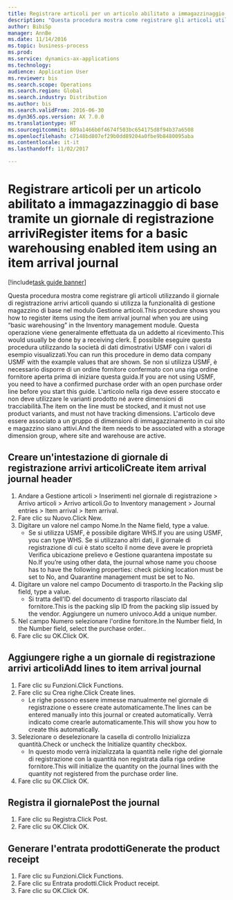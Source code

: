 ```yaml
--- 
title: Registrare articoli per un articolo abilitato a immagazzinaggio di base tramite un giornale di registrazione arrivi
description: "Questa procedura mostra come registrare gli articoli utilizzando il giornale di registrazione arrivi articoli quando si utilizza la funzionalità di gestione magazzino di base nel modulo Gestione articoli."
author: BibiSp
manager: AnnBe
ms.date: 11/14/2016
ms.topic: business-process
ms.prod: 
ms.service: dynamics-ax-applications
ms.technology: 
audience: Application User
ms.reviewer: bis
ms.search.scope: Operations
ms.search.region: Global
ms.search.industry: Distribution
ms.author: bis
ms.search.validFrom: 2016-06-30
ms.dyn365.ops.version: AX 7.0.0
ms.translationtype: HT
ms.sourcegitcommit: 809a1466b0f4674f503bc654175d8f94b37a6508
ms.openlocfilehash: c7148bd807ef29b0dd89204a0fbe9b8480095aba
ms.contentlocale: it-it
ms.lasthandoff: 11/02/2017

---
```

# <a name="register-items-for-a-basic-warehousing-enabled-item-using-an-item-arrival-journal"></a><span data-ttu-id="7c21c-103">Registrare articoli per un articolo abilitato a immagazzinaggio di base tramite un giornale di registrazione arrivi</span><span class="sxs-lookup"><span data-stu-id="7c21c-103">Register items for a basic warehousing enabled item using an item arrival journal</span></span>

[!include[task guide banner](../../includes/task-guide-banner.md)]

<span data-ttu-id="7c21c-104">Questa procedura mostra come registrare gli articoli utilizzando il giornale di registrazione arrivi articoli quando si utilizza la funzionalità di gestione magazzino di base nel modulo Gestione articoli.</span><span class="sxs-lookup"><span data-stu-id="7c21c-104">This procedure shows you how to register items using the item arrival journal when you are using “basic warehousing” in the Inventory management module.</span></span> <span data-ttu-id="7c21c-105">Questa operazione viene generalmente effettuata da un addetto al ricevimento.</span><span class="sxs-lookup"><span data-stu-id="7c21c-105">This would usually be done by a receiving clerk.</span></span> <span data-ttu-id="7c21c-106">È possibile eseguire questa procedura utilizzando la società di dati dimostrativi USMF con i valori di esempio visualizzati.</span><span class="sxs-lookup"><span data-stu-id="7c21c-106">You can run this procedure in demo data company USMF with the example values that are shown.</span></span>  <span data-ttu-id="7c21c-107">Se non si utilizza USMF, è necessario disporre di un ordine fornitore confermato con una riga ordine fornitore aperta prima di iniziare questa guida.</span><span class="sxs-lookup"><span data-stu-id="7c21c-107">If you are not using USMF, you need to have a confirmed purchase order with an open purchase order line before you start this guide.</span></span> <span data-ttu-id="7c21c-108">L'articolo nella riga deve essere stoccato e non deve utilizzare le varianti prodotto né avere dimensioni di tracciabilità.</span><span class="sxs-lookup"><span data-stu-id="7c21c-108">The item on the line must be stocked, and it must not use product variants, and must not have tracking dimensions.</span></span> <span data-ttu-id="7c21c-109">L'articolo deve essere associato a un gruppo di dimensioni di immagazzinamento in cui sito e magazzino siano attivi.</span><span class="sxs-lookup"><span data-stu-id="7c21c-109">And the item needs to be associated with a storage dimension group, where site and warehouse are active.</span></span>


## <a name="create-item-arrival-journal-header"></a><span data-ttu-id="7c21c-110">Creare un'intestazione di giornale di registrazione arrivi articoli</span><span class="sxs-lookup"><span data-stu-id="7c21c-110">Create item arrival journal header</span></span>
1. <span data-ttu-id="7c21c-111">Andare a Gestione articoli > Inserimenti nel giornale di registrazione > Arrivo articoli > Arrivo articoli.</span><span class="sxs-lookup"><span data-stu-id="7c21c-111">Go to Inventory management > Journal entries > Item arrival > Item arrival.</span></span>
2. <span data-ttu-id="7c21c-112">Fare clic su Nuovo.</span><span class="sxs-lookup"><span data-stu-id="7c21c-112">Click New.</span></span>
3. <span data-ttu-id="7c21c-113">Digitare un valore nel campo Nome.</span><span class="sxs-lookup"><span data-stu-id="7c21c-113">In the Name field, type a value.</span></span>
    * <span data-ttu-id="7c21c-114">Se si utilizza USMF, è possibile digitare WHS.</span><span class="sxs-lookup"><span data-stu-id="7c21c-114">If you are using USMF, you can type WHS.</span></span> <span data-ttu-id="7c21c-115">Se si utilizzano altri dati, il giornale di registrazione di cui è stato scelto il nome deve avere le proprietà Verifica ubicazione prelievo e Gestione quarantena impostate su No.</span><span class="sxs-lookup"><span data-stu-id="7c21c-115">If you’re using other data, the journal whose name you choose has to have the following properties: check picking location must be set to No, and Quarantine management must be set to No.</span></span>  
4. <span data-ttu-id="7c21c-116">Digitare un valore nel campo Documento di trasporto.</span><span class="sxs-lookup"><span data-stu-id="7c21c-116">In the Packing slip field, type a value.</span></span>
    * <span data-ttu-id="7c21c-117">Si tratta dell'ID del documento di trasporto rilasciato dal fornitore.</span><span class="sxs-lookup"><span data-stu-id="7c21c-117">This is the packing slip ID from the packing slip issued by the vendor.</span></span> <span data-ttu-id="7c21c-118">Aggiungere un numero univoco.</span><span class="sxs-lookup"><span data-stu-id="7c21c-118">Add a unique number.</span></span>  
5. <span data-ttu-id="7c21c-119">Nel campo Numero selezionare l'ordine fornitore.</span><span class="sxs-lookup"><span data-stu-id="7c21c-119">In the Number field, In the Number field, select the purchase order..</span></span>
6. <span data-ttu-id="7c21c-120">Fare clic su OK.</span><span class="sxs-lookup"><span data-stu-id="7c21c-120">Click OK.</span></span>

## <a name="add-lines-to-item-arrival-journal"></a><span data-ttu-id="7c21c-121">Aggiungere righe a un giornale di registrazione arrivi articoli</span><span class="sxs-lookup"><span data-stu-id="7c21c-121">Add lines to item arrival journal</span></span>
1. <span data-ttu-id="7c21c-122">Fare clic su Funzioni.</span><span class="sxs-lookup"><span data-stu-id="7c21c-122">Click Functions.</span></span>
2. <span data-ttu-id="7c21c-123">Fare clic su Crea righe.</span><span class="sxs-lookup"><span data-stu-id="7c21c-123">Click Create lines.</span></span>
    * <span data-ttu-id="7c21c-124">Le righe possono essere immesse manualmente nel giornale di registrazione o essere create automaticamente.</span><span class="sxs-lookup"><span data-stu-id="7c21c-124">The lines can be entered manually into this journal or created automatically.</span></span> <span data-ttu-id="7c21c-125">Verrà indicato come crearle automaticamente.</span><span class="sxs-lookup"><span data-stu-id="7c21c-125">This will show you how to create this automatically.</span></span>  
3. <span data-ttu-id="7c21c-126">Selezionare o deselezionare la casella di controllo Inizializza quantità.</span><span class="sxs-lookup"><span data-stu-id="7c21c-126">Check or uncheck the Initialize quantity checkbox.</span></span>
    * <span data-ttu-id="7c21c-127">In questo modo verrà inizializzata la quantità nelle righe del giornale di registrazione con la quantità non registrata dalla riga ordine fornitore.</span><span class="sxs-lookup"><span data-stu-id="7c21c-127">This will initialize the quantity on the journal lines with the quantity not registered from the purchase order line.</span></span>  
4. <span data-ttu-id="7c21c-128">Fare clic su OK.</span><span class="sxs-lookup"><span data-stu-id="7c21c-128">Click OK.</span></span>

## <a name="post-the-journal"></a><span data-ttu-id="7c21c-129">Registra il giornale</span><span class="sxs-lookup"><span data-stu-id="7c21c-129">Post the journal</span></span>
1. <span data-ttu-id="7c21c-130">Fare clic su Registra.</span><span class="sxs-lookup"><span data-stu-id="7c21c-130">Click Post.</span></span>
2. <span data-ttu-id="7c21c-131">Fare clic su OK.</span><span class="sxs-lookup"><span data-stu-id="7c21c-131">Click OK.</span></span>

## <a name="generate-the-product-receipt"></a><span data-ttu-id="7c21c-132">Generare l'entrata prodotti</span><span class="sxs-lookup"><span data-stu-id="7c21c-132">Generate the product receipt</span></span>
1. <span data-ttu-id="7c21c-133">Fare clic su Funzioni.</span><span class="sxs-lookup"><span data-stu-id="7c21c-133">Click Functions.</span></span>
2. <span data-ttu-id="7c21c-134">Fare clic su Entrata prodotti.</span><span class="sxs-lookup"><span data-stu-id="7c21c-134">Click Product receipt.</span></span>
3. <span data-ttu-id="7c21c-135">Fare clic su OK.</span><span class="sxs-lookup"><span data-stu-id="7c21c-135">Click OK.</span></span>


